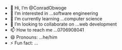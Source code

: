 - 👋 Hi, I’m @ConradObwoge
- 👀 I’m interested in ...software engineering
- 🌱 I’m currently learning ...computer science
- 💞️ I’m looking to collaborate on ...web development
- 📫 How to reach me ...0706908041
- 😄 Pronouns: ...he/him
- ⚡ Fun fact: ...

<!---
ConradObwoge/ConradObwoge is a ✨ special ✨ repository because its `README.md` (this file) appears on your GitHub profile.
You can click the Preview link to take a look at your changes.
--->
